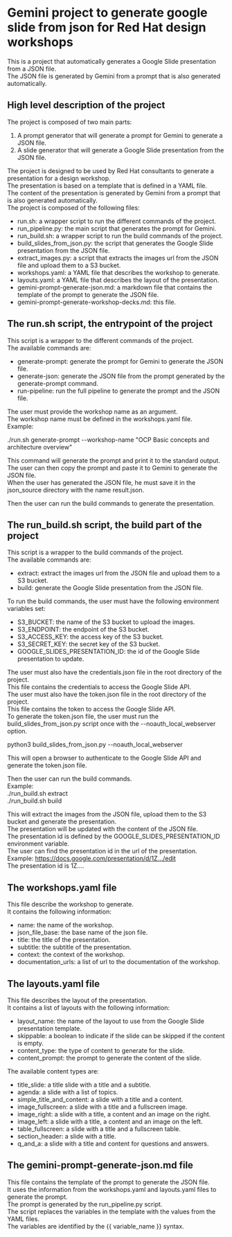 # **Gemini project to generate google slide from json for Red Hat design workshops**

This is a project that automatically generates a Google Slide presentation from a JSON file.  
The JSON file is generated by Gemini from a prompt that is also generated automatically.

## **High level description of the project**

The project is composed of two main parts:

1. A prompt generator that will generate a prompt for Gemini to generate a JSON file.  
2. A slide generator that will generate a Google Slide presentation from the JSON file.

The project is designed to be used by Red Hat consultants to generate a presentation for a design workshop.  
The presentation is based on a template that is defined in a YAML file.  
The content of the presentation is generated by Gemini from a prompt that is also generated automatically.  
The project is composed of the following files:

* run.sh: a wrapper script to run the different commands of the project.  
* run\_pipeline.py: the main script that generates the prompt for Gemini.  
* run\_build.sh: a wrapper script to run the build commands of the project.  
* build\_slides\_from\_json.py: the script that generates the Google Slide presentation from the JSON file.  
* extract\_images.py: a script that extracts the images url from the JSON file and upload them to a S3 bucket.  
* workshops.yaml: a YAML file that describes the workshop to generate.  
* layouts.yaml: a YAML file that describes the layout of the presentation.  
* gemini-prompt-generate-json.md: a markdown file that contains the template of the prompt to generate the JSON file.  
* gemini-prompt-generate-workshop-decks.md: this file.

## **The run.sh script, the entrypoint of the project**

This script is a wrapper to the different commands of the project.  
The available commands are:

* generate-prompt: generate the prompt for Gemini to generate the JSON file.  
* generate-json: generate the JSON file from the prompt generated by the generate-prompt command.  
* run-pipeline: run the full pipeline to generate the prompt and the JSON file.

The user must provide the workshop name as an argument.  
The workshop name must be defined in the workshops.yaml file.  
Example:

./run.sh generate-prompt \--workshop-name "OCP Basic concepts and architecture overview"

This command will generate the prompt and print it to the standard output.  
The user can then copy the prompt and paste it to Gemini to generate the JSON file.  
When the user has generated the JSON file, he must save it in the json\_source directory with the name result.json.

Then the user can run the build commands to generate the presentation.

## **The run\_build.sh script, the build part of the project**

This script is a wrapper to the build commands of the project.  
The available commands are:

* extract: extract the images url from the JSON file and upload them to a S3 bucket.  
* build: generate the Google Slide presentation from the JSON file.

To run the build commands, the user must have the following environment variables set:

* S3\_BUCKET: the name of the S3 bucket to upload the images.  
* S3\_ENDPOINT: the endpoint of the S3 bucket.  
* S3\_ACCESS\_KEY: the access key of the S3 bucket.  
* S3\_SECRET\_KEY: the secret key of the S3 bucket.  
* GOOGLE\_SLIDES\_PRESENTATION\_ID: the id of the Google Slide presentation to update.

The user must also have the credentials.json file in the root directory of the project.  
This file contains the credentials to access the Google Slide API.  
The user must also have the token.json file in the root directory of the project.  
This file contains the token to access the Google Slide API.  
To generate the token.json file, the user must run the build\_slides\_from\_json.py script once with the \--noauth\_local\_webserver option.

python3 build\_slides\_from\_json.py \--noauth\_local\_webserver

This will open a browser to authenticate to the Google Slide API and generate the token.json file.

Then the user can run the build commands.  
Example:  
./run\_build.sh extract  
./run\_build.sh build

This will extract the images from the JSON file, upload them to the S3 bucket and generate the presentation.  
The presentation will be updated with the content of the JSON file.  
The presentation id is defined by the GOOGLE\_SLIDES\_PRESENTATION\_ID environment variable.  
The user can find the presentation id in the url of the presentation.  
Example: https://docs.google.com/presentation/d/1Z.../edit  
The presentation id is 1Z....

## **The workshops.yaml file**

This file describe the workshop to generate.  
It contains the following information:

* name: the name of the workshop.  
* json\_file\_base: the base name of the json file.  
* title: the title of the presentation.  
* subtitle: the subtitle of the presentation.  
* context: the context of the workshop.  
* documentation\_urls: a list of url to the documentation of the workshop.

## **The layouts.yaml file**

This file describes the layout of the presentation.  
It contains a list of layouts with the following information:

* layout\_name: the name of the layout to use from the Google Slide presentation template.  
* skippable: a boolean to indicate if the slide can be skipped if the content is empty.  
* content\_type: the type of content to generate for the slide.  
* content\_prompt: the prompt to generate the content of the slide.

The available content types are:

* title\_slide: a title slide with a title and a subtitle.  
* agenda: a slide with a list of topics.  
* simple\_title\_and\_content: a slide with a title and a content.  
* image\_fullscreen: a slide with a title and a fullscreen image.  
* image\_right: a slide with a title, a content and an image on the right.  
* image\_left: a slide with a title, a content and an image on the left.  
* table\_fullscreen: a slide with a title and a fullscreen table.  
* section\_header: a slide with a title.  
* q\_and\_a: a slide with a title and content for questions and answers.

## **The gemini-prompt-generate-json.md file**

This file contains the template of the prompt to generate the JSON file.  
It uses the information from the workshops.yaml and layouts.yaml files to generate the prompt.  
The prompt is generated by the run\_pipeline.py script.  
The script replaces the variables in the template with the values from the YAML files.  
The variables are identified by the {{ variable\_name }} syntax.